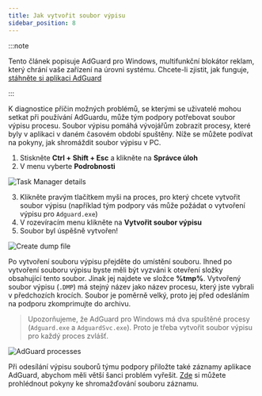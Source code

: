 ```yaml
---
title: Jak vytvořit soubor výpisu
sidebar_position: 8
---
```


:::note

Tento článek popisuje AdGuard pro Windows, multifunkční blokátor reklam, který chrání vaše zařízení na úrovni systému. Chcete-li zjistit, jak funguje, [stáhněte si aplikaci AdGuard](https://adguard.com/download.html?auto=true)

:::

K diagnostice příčin možných problémů, se kterými se uživatelé mohou setkat při používání AdGuardu, může tým podpory potřebovat soubor výpisu procesu. Soubor výpisu pomáhá vývojářům zobrazit procesy, které byly v aplikaci v daném časovém období spuštěny. Níže se můžete podívat na pokyny, jak shromáždit soubor výpisu v PC.

1. Stiskněte **Ctrl + Shift + Esc** a klikněte na **Správce úloh**
2. V menu vyberte **Podrobnosti**

![Task Manager details](https://cdn.adtidy.org/public/Adguard/kb/Windows_dump/details_en.png)

3. Klikněte pravým tlačítkem myši na proces, pro který chcete vytvořit soubor výpisu (například tým podpory vás může požádat o vytvoření výpisu pro `Adguard.exe`)
4. V rozevíracím menu klikněte na **Vytvořit soubor výpisu**
5. Soubor byl úspěšně vytvořen!

![Create dump file](https://cdn.adtidy.org/public/Adguard/kb/Windows_dump/create_dump_file_en.png)

Po vytvoření souboru výpisu přejděte do umístění souboru. Ihned po vytvoření souboru výpisu byste měli být vyzváni k otevření složky obsahující tento soubor. Jinak jej najdete ve složce **%tmp%**. Vytvořený soubor výpisu (`.DMP`) má stejný název jako název procesu, který jste vybrali v předchozích krocích. Soubor je poměrně velký, proto jej před odesláním na podporu zkomprimujte do archivu.

> Upozorňujeme, že AdGuard pro Windows má dva spuštěné procesy (`Adguard.exe` a `AdguardSvc.exe`). Proto je třeba vytvořit soubor výpisu pro každý proces zvlášť.

![AdGuard processes](https://cdn.adtidy.org/public/Adguard/kb/Windows_dump/processes_en.png)

Při odesílání výpisu souborů týmu podpory přiložte také záznamy aplikace AdGuard, abychom měli větší šanci problém vyřešit. [Zde](../adguard-logs) si můžete prohlédnout pokyny ke shromažďování souboru záznamu.
